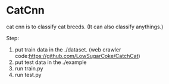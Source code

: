 # CatCnn 
cat cnn is to classify cat breeds. (It can also classify anythings.)

Step:
1. put train data in the ./dataset. (web crawler code:https://github.com/LowSugarCoke/CatchCat)
2. put test data in the ./example
3. run train.py
4. run test.py